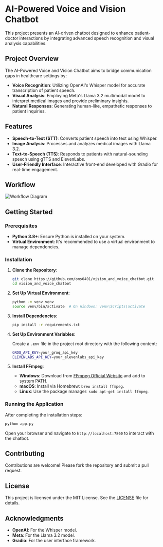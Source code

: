 # AI-Powered Voice and Vision Chatbot

This project presents an AI-driven chatbot designed to enhance patient-doctor interactions by integrating advanced speech recognition and visual analysis capabilities.

## Project Overview

The AI-Powered Voice and Vision Chatbot aims to bridge communication gaps in healthcare settings by:

- **Voice Recognition**: Utilizing OpenAI's Whisper model for accurate transcription of patient speech.
- **Visual Analysis**: Employing Meta's Llama 3.2 multimodal model to interpret medical images and provide preliminary insights.
- **Natural Responses**: Generating human-like, empathetic responses to patient inquiries.

## Features

- **Speech-to-Text (STT)**: Converts patient speech into text using Whisper.
- **Image Analysis**: Processes and analyzes medical images with Llama 3.2.
- **Text-to-Speech (TTS)**: Responds to patients with natural-sounding speech using gTTS and ElevenLabs.
- **User-Friendly Interface**: Interactive front-end developed with Gradio for real-time engagement.

## Workflow

![Workflow Diagram](https://github.com/oms0401/vision_and_voice_chatbot/blob/4cf3798784b4a5ce9ebd39a2207a8067e61891e8/workflow.png)

## Getting Started

### Prerequisites

- **Python 3.8+**: Ensure Python is installed on your system.
- **Virtual Environment**: It's recommended to use a virtual environment to manage dependencies.

### Installation

1. **Clone the Repository**:

   ```bash
   git clone https://github.com/oms0401/vision_and_voice_chatbot.git
   cd vision_and_voice_chatbot
   ```

2. **Set Up Virtual Environment**:

   ```bash
   python -m venv venv
   source venv/bin/activate  # On Windows: venv\Scripts\activate
   ```

3. **Install Dependencies**:

   ```bash
   pip install -r requirements.txt
   ```

4. **Set Up Environment Variables**:

   Create a `.env` file in the project root directory with the following content:

   ```bash
   GROQ_API_KEY=your_groq_api_key
   ELEVENLABS_API_KEY=your_elevenlabs_api_key
   ```

5. **Install FFmpeg**:

   - **Windows**: Download from [FFmpeg Official Website](https://ffmpeg.org/download.html) and add to system PATH.
   - **macOS**: Install via Homebrew: `brew install ffmpeg`.
   - **Linux**: Use the package manager: `sudo apt-get install ffmpeg`.

### Running the Application

After completing the installation steps:

```bash
python app.py
```

Open your browser and navigate to `http://localhost:7860` to interact with the chatbot.



## Contributing

Contributions are welcome! Please fork the repository and submit a pull request.

## License

This project is licensed under the MIT License. See the [LICENSE](LICENSE) file for details.

## Acknowledgments

- **OpenAI**: For the Whisper model.
- **Meta**: For the Llama 3.2 model.
- **Gradio**: For the user interface framework.

